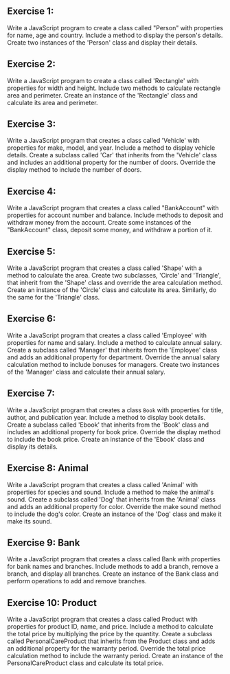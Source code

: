 ## Exercise 1:

Write a JavaScript program to create a class called "Person" with properties for name, age and country. Include a method to display the person's details. Create two instances of the 'Person' class and display their details.

## Exercise 2:

Write a JavaScript program to create a class called 'Rectangle' with properties for width and height. Include two methods to calculate rectangle area and perimeter. Create an instance of the 'Rectangle' class and calculate its area and perimeter.

## Exercise 3:

Write a JavaScript program that creates a class called 'Vehicle' with properties for make, model, and year. Include a method to display vehicle details. Create a subclass called 'Car' that inherits from the 'Vehicle' class and includes an additional property for the number of doors. Override the display method to include the number of doors.

## Exercise 4:

Write a JavaScript program that creates a class called "BankAccount" with properties for account number and balance. Include methods to deposit and withdraw money from the account. Create some instances of the "BankAccount" class, deposit some money, and withdraw a portion of it.

## Exercise 5:

Write a JavaScript program that creates a class called 'Shape' with a method to calculate the area. Create two subclasses, 'Circle' and 'Triangle', that inherit from the 'Shape' class and override the area calculation method. Create an instance of the 'Circle' class and calculate its area. Similarly, do the same for the 'Triangle' class.

## Exercise 6:

Write a JavaScript program that creates a class called 'Employee' with properties for name and salary. Include a method to calculate annual salary. Create a subclass called 'Manager' that inherits from the 'Employee' class and adds an additional property for department. Override the annual salary calculation method to include bonuses for managers. Create two instances of the 'Manager' class and calculate their annual salary.

## Exercise 7:

Write a JavaScript program that creates a class `Book` with properties for title, author, and publication year. Include a method to display book details. Create a subclass called 'Ebook' that inherits from the 'Book' class and includes an additional property for book price. Override the display method to include the book price. Create an instance of the 'Ebook' class and display its details.

## Exercise 8: Animal

Write a JavaScript program that creates a class called 'Animal' with properties for species and sound. Include a method to make the animal's sound. Create a subclass called 'Dog' that inherits from the 'Animal' class and adds an additional property for color. Override the make sound method to include the dog's color. Create an instance of the 'Dog' class and make it make its sound.

## Exercise 9: Bank

Write a JavaScript program that creates a class called Bank with properties for bank names and branches. Include methods to add a branch, remove a branch, and display all branches. Create an instance of the Bank class and perform operations to add and remove branches.

## Exercise 10: Product

Write a JavaScript program that creates a class called Product with properties for product ID, name, and price. Include a method to calculate the total price by multiplying the price by the quantity. Create a subclass called PersonalCareProduct that inherits from the Product class and adds an additional property for the warranty period. Override the total price calculation method to include the warranty period. Create an instance of the PersonalCareProduct class and calculate its total price.
